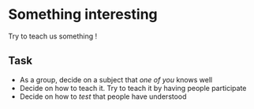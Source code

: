 # Something interesting

Try to teach us something !

## Task

* As a group, decide on a subject that _one of you_ knows well
* Decide on how to teach it. Try to teach it by having people participate
* Decide on how to _test_ that people have understood

## 

